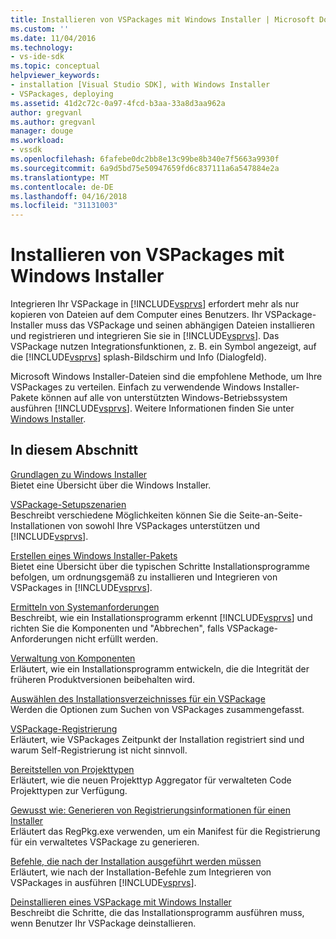 ```yaml
---
title: Installieren von VSPackages mit Windows Installer | Microsoft Docs
ms.custom: ''
ms.date: 11/04/2016
ms.technology:
- vs-ide-sdk
ms.topic: conceptual
helpviewer_keywords:
- installation [Visual Studio SDK], with Windows Installer
- VSPackages, deploying
ms.assetid: 41d2c72c-0a97-4fcd-b3aa-33a8d3aa962a
author: gregvanl
ms.author: gregvanl
manager: douge
ms.workload:
- vssdk
ms.openlocfilehash: 6fafebe0dc2bb8e13c99be8b340e7f5663a9930f
ms.sourcegitcommit: 6a9d5bd75e50947659fd6c837111a6a547884e2a
ms.translationtype: MT
ms.contentlocale: de-DE
ms.lasthandoff: 04/16/2018
ms.locfileid: "31131003"
---
```

# <a name="installing-vspackages-with-windows-installer"></a>Installieren von VSPackages mit Windows Installer
Integrieren Ihr VSPackage in [!INCLUDE[vsprvs](../../code-quality/includes/vsprvs_md.md)] erfordert mehr als nur kopieren von Dateien auf dem Computer eines Benutzers. Ihr VSPackage-Installer muss das VSPackage und seinen abhängigen Dateien installieren und registrieren und integrieren Sie sie in [!INCLUDE[vsprvs](../../code-quality/includes/vsprvs_md.md)]. Das VSPackage nutzen Integrationsfunktionen, z. B. ein Symbol angezeigt, auf die [!INCLUDE[vsprvs](../../code-quality/includes/vsprvs_md.md)] splash-Bildschirm und Info (Dialogfeld).  
  
 Microsoft Windows Installer-Dateien sind die empfohlene Methode, um Ihre VSPackages zu verteilen. Einfach zu verwendende Windows Installer-Pakete können auf alle von unterstützten Windows-Betriebssystem ausführen [!INCLUDE[vsprvs](../../code-quality/includes/vsprvs_md.md)]. Weitere Informationen finden Sie unter [Windows Installer](http://msdn.microsoft.com/en-us/121be21b-b916-43e2-8f10-8b080516d2a0).  
  
## <a name="in-this-section"></a>In diesem Abschnitt  
 [Grundlagen zu Windows Installer](../../extensibility/internals/windows-installer-basics.md)  
 Bietet eine Übersicht über die Windows Installer.  
  
 [VSPackage-Setupszenarien](../../extensibility/internals/vspackage-setup-scenarios.md)  
 Beschreibt verschiedene Möglichkeiten können Sie die Seite-an-Seite-Installationen von sowohl Ihre VSPackages unterstützen und [!INCLUDE[vsprvs](../../code-quality/includes/vsprvs_md.md)].  
  
 [Erstellen eines Windows Installer-Pakets](../../extensibility/internals/authoring-a-windows-installer-package.md)  
 Bietet eine Übersicht über die typischen Schritte Installationsprogramme befolgen, um ordnungsgemäß zu installieren und Integrieren von VSPackages in [!INCLUDE[vsprvs](../../code-quality/includes/vsprvs_md.md)].  
  
 [Ermitteln von Systemanforderungen](../../extensibility/internals/detecting-system-requirements.md)  
 Beschreibt, wie ein Installationsprogramm erkennt [!INCLUDE[vsprvs](../../code-quality/includes/vsprvs_md.md)] und richten Sie die Komponenten und "Abbrechen", falls VSPackage-Anforderungen nicht erfüllt werden.  
  
 [Verwaltung von Komponenten](../../extensibility/internals/component-management.md)  
 Erläutert, wie ein Installationsprogramm entwickeln, die die Integrität der früheren Produktversionen beibehalten wird.  
  
 [Auswählen des Installationsverzeichnisses für ein VSPackage](../../extensibility/internals/choosing-the-installation-directory-for-a-vspackage.md)  
 Werden die Optionen zum Suchen von VSPackages zusammengefasst.  
  
 [VSPackage-Registrierung](../../extensibility/internals/vspackage-registration.md)  
 Erläutert, wie VSPackages Zeitpunkt der Installation registriert sind und warum Self-Registrierung ist nicht sinnvoll.  
  
 [Bereitstellen von Projekttypen](../../extensibility/internals/deploying-project-types.md)  
 Erläutert, wie die neuen Projekttyp Aggregator für verwalteten Code Projekttypen zur Verfügung.  
  
 [Gewusst wie: Generieren von Registrierungsinformationen für einen Installer](../../extensibility/internals/how-to-generate-registry-information-for-an-installer.md)  
 Erläutert das RegPkg.exe verwenden, um ein Manifest für die Registrierung für ein verwaltetes VSPackage zu generieren.  
  
 [Befehle, die nach der Installation ausgeführt werden müssen](../../extensibility/internals/commands-that-must-be-run-after-installation.md)  
 Erläutert, wie nach der Installation-Befehle zum Integrieren von VSPackages in ausführen [!INCLUDE[vsprvs](../../code-quality/includes/vsprvs_md.md)].  
  
 [Deinstallieren eines VSPackage mit Windows Installer](../../extensibility/internals/uninstalling-a-vspackage-with-windows-installer.md)  
 Beschreibt die Schritte, die das Installationsprogramm ausführen muss, wenn Benutzer Ihr VSPackage deinstallieren.  